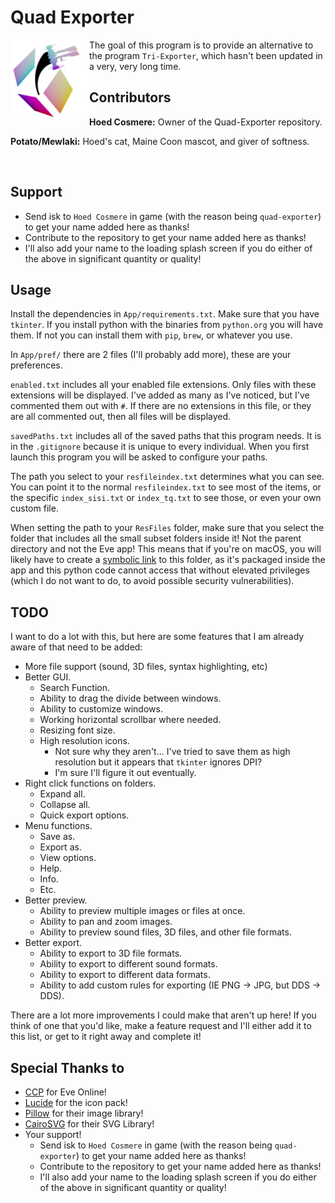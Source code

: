 # Quad Exporter

<img src="App/Images/Logo.png" width=25% height=25% align="left">

The goal of this program is to provide an alternative to the program `Tri-Exporter`, which hasn't been updated in a very, very long time.

## Contributors

**Hoed Cosmere:** Owner of the Quad-Exporter repository.

**Potato/Mewlaki:** Hoed's cat, Maine Coon mascot, and giver of softness.

<br clear="left"/>

## Support

- Send isk to `Hoed Cosmere` in game (with the reason being `quad-exporter`) to get your name added here as thanks!
- Contribute to the repository to get your name added here as thanks!
- I'll also add your name to the loading splash screen if you do either of the above in significant quantity or quality!

## Usage

Install the dependencies in `App/requirements.txt`. Make sure that you have `tkinter`. If you install python with the binaries from `python.org` you will have them. If not you can install them with `pip`, `brew`, or whatever you use.

In `App/pref/` there are 2 files (I'll probably add more), these are your preferences.

`enabled.txt` includes all your enabled file extensions. Only files with these extensions will be displayed. I've added as many as I've noticed, but I've commented them out with `#`. If there are no extensions in this file, or they are all commented out, then all files will be displayed.

`savedPaths.txt` includes all of the saved paths that this program needs. It is in the `.gitignore` because it is unique to every individual. When you first launch this program you will be asked to configure your paths.

The path you select to your `resfileindex.txt` determines what you can see. You can point it to the normal `resfileindex.txt` to see most of the items, or the specific `index_sisi.txt` or `index_tq.txt` to see those, or even your own custom file.

When setting the path to your `ResFiles` folder, make sure that you select the folder that includes all the small subset folders inside it! Not the parent directory and not the Eve app! This means that if you're on macOS, you will likely have to create a [symbolic link](https://www.howtogeek.com/297721/how-to-create-and-use-symbolic-links-aka-symlinks-on-a-mac/) to this folder, as it's packaged inside the app and this python code cannot access that without elevated privileges (which I do not want to do, to avoid possible security vulnerabilities).

## TODO

I want to do a lot with this, but here are some features that I am already aware of that need to be added:

- More file support (sound, 3D files, syntax highlighting, etc)
- Better GUI.
  - Search Function.
  - Ability to drag the divide between windows.
  - Ability to customize windows.
  - Working horizontal scrollbar where needed.
  - Resizing font size.
  - High resolution icons.
    - Not sure why they aren't... I've tried to save them as high resolution but it appears that `tkinter` ignores DPI?
    - I'm sure I'll figure it out eventually.
- Right click functions on folders.
  - Expand all.
  - Collapse all.
  - Quick export options.
- Menu functions.
  - Save as.
  - Export as.
  - View options.
  - Help.
  - Info.
  - Etc.
- Better preview.
  - Ability to preview multiple images or files at once.
  - Ability to pan and zoom images.
  - Ability to preview sound files, 3D files, and other file formats.
- Better export.
  - Ability to export to 3D file formats.
  - Ability to export to different sound formats.
  - Ability to export to different data formats.
  - Ability to add custom rules for exporting (IE PNG -> JPG, but DDS -> DDS).

There are a lot more improvements I could make that aren't up here! If you think of one that you'd like, make a feature request and I'll either add it to this list, or get to it right away and complete it!

## Special Thanks to

- [CCP](https://www.eveonline.com) for Eve Online!
- [Lucide](https://github.com/lucide-icons/lucide) for the icon pack!
- [Pillow](https://pillow.readthedocs.io/en/stable/) for their image library!
- [CairoSVG](https://cairosvg.org) for their SVG Library!
- Your support!
  - Send isk to `Hoed Cosmere` in game (with the reason being `quad-exporter`) to get your name added here as thanks!
  - Contribute to the repository to get your name added here as thanks!
  - I'll also add your name to the loading splash screen if you do either of the above in significant quantity or quality!
